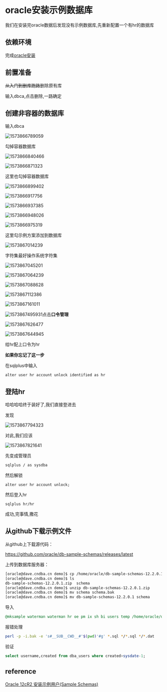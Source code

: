 # oracle安装示例数据库

我们在安装完oracle数据后发现没有示例数据库,先重新配置一个有hr的数据库

## 依赖环境

完成[oracle安装](./2019-11-03-oracle工作环境.md)

## 前置准备

~~从入门到删库跑路~~删除原有库

输入dbca,点击删除,一路确定

## 创建非容器的数据库

输入dbca

![1573866789059](2019-11-16-oracle%E5%AE%89%E8%A3%85%E7%A4%BA%E4%BE%8B%E6%95%B0%E6%8D%AE%E5%BA%93.assets/1573866789059.png)

勾掉容器数据库

![1573866840466](2019-11-16-oracle%E5%AE%89%E8%A3%85%E7%A4%BA%E4%BE%8B%E6%95%B0%E6%8D%AE%E5%BA%93.assets/1573866845789.png)

![1573866871323](2019-11-16-oracle%E5%AE%89%E8%A3%85%E7%A4%BA%E4%BE%8B%E6%95%B0%E6%8D%AE%E5%BA%93.assets/1573866871323.png)

这里也勾掉容器数据库

![1573866899402](2019-11-16-oracle%E5%AE%89%E8%A3%85%E7%A4%BA%E4%BE%8B%E6%95%B0%E6%8D%AE%E5%BA%93.assets/1573866899402.png)

![1573866917756](2019-11-16-oracle%E5%AE%89%E8%A3%85%E7%A4%BA%E4%BE%8B%E6%95%B0%E6%8D%AE%E5%BA%93.assets/1573866917756.png)

![1573866937385](2019-11-16-oracle%E5%AE%89%E8%A3%85%E7%A4%BA%E4%BE%8B%E6%95%B0%E6%8D%AE%E5%BA%93.assets/1573866937385.png)

![1573866948026](2019-11-16-oracle%E5%AE%89%E8%A3%85%E7%A4%BA%E4%BE%8B%E6%95%B0%E6%8D%AE%E5%BA%93.assets/1573866948026.png)

![1573866975319](2019-11-16-oracle%E5%AE%89%E8%A3%85%E7%A4%BA%E4%BE%8B%E6%95%B0%E6%8D%AE%E5%BA%93.assets/1573866975319.png)

这里勾示例方案添加到数据库

![1573867014239](2019-11-16-oracle%E5%AE%89%E8%A3%85%E7%A4%BA%E4%BE%8B%E6%95%B0%E6%8D%AE%E5%BA%93.assets/1573867014239.png)

字符集最好操作系统字符集

![1573867045201](2019-11-16-oracle%E5%AE%89%E8%A3%85%E7%A4%BA%E4%BE%8B%E6%95%B0%E6%8D%AE%E5%BA%93.assets/1573867045201.png)

![1573867064239](2019-11-16-oracle%E5%AE%89%E8%A3%85%E7%A4%BA%E4%BE%8B%E6%95%B0%E6%8D%AE%E5%BA%93.assets/1573867064239.png)

![1573867088628](2019-11-16-oracle%E5%AE%89%E8%A3%85%E7%A4%BA%E4%BE%8B%E6%95%B0%E6%8D%AE%E5%BA%93.assets/1573867088628.png)

![1573867112386](2019-11-16-oracle%E5%AE%89%E8%A3%85%E7%A4%BA%E4%BE%8B%E6%95%B0%E6%8D%AE%E5%BA%93.assets/1573867112386.png)

![1573867161011](2019-11-16-oracle%E5%AE%89%E8%A3%85%E7%A4%BA%E4%BE%8B%E6%95%B0%E6%8D%AE%E5%BA%93.assets/1573867161011.png)

![1573867495931](2019-11-16-oracle%E5%AE%89%E8%A3%85%E7%A4%BA%E4%BE%8B%E6%95%B0%E6%8D%AE%E5%BA%93.assets/1573867495931.png)点击**口令管理**

![1573867626477](2019-11-16-oracle%E5%AE%89%E8%A3%85%E7%A4%BA%E4%BE%8B%E6%95%B0%E6%8D%AE%E5%BA%93.assets/1573867626477.png)

![1573867644945](2019-11-16-oracle%E5%AE%89%E8%A3%85%E7%A4%BA%E4%BE%8B%E6%95%B0%E6%8D%AE%E5%BA%93.assets/1573867644945.png)

给hr配上口令为hr

**如果你忘记了这一步**

在sqlplus中输入

```
alter user hr account unlock identified as hr
```



## 登陆hr

哈哈哈哈终于装好了,我们直接登进去

发现

![1573867794323](2019-11-16-oracle%E5%AE%89%E8%A3%85%E7%A4%BA%E4%BE%8B%E6%95%B0%E6%8D%AE%E5%BA%93.assets/1573867794323.png)

对此,我们应该

![1573867821641](2019-11-16-oracle%E5%AE%89%E8%A3%85%E7%A4%BA%E4%BE%8B%E6%95%B0%E6%8D%AE%E5%BA%93.assets/1573867821641.png)

先变成管理员

```bash
sqlplus / as sysdba
```

然后解锁

```
alter user hr account unlock;
```

然后登入hr

```
sqlplus hr/hr
```

成功,完事情,撒花



## 从github下载示例文件

从github上下载源代码：

https://github.com/oracle/db-sample-schemas/releases/latest

上传到数据库服务器：

```bash
[oracle@dave.cndba.cn demo]$ cp /home/oracle/db-sample-schemas-12.2.0.1.zip $ORACLE_HOME/demo
[oracle@dave.cndba.cn demo]$ ls
db-sample-schemas-12.2.0.1.zip  schema
[oracle@dave.cndba.cn demo]$ unzip db-sample-schemas-12.2.0.1.zip
[oracle@dave.cndba.cn demo]$ mv schema schema.bak
[oracle@dave.cndba.cn demo]$ mv db-sample-schemas-12.2.0.1 schema
```



导入

```sql
@mksample waterman waterman hr oe pm ix sh bi users temp /home/oracle/dbca/ 192.168.0.220:1521/orcl
```

报错处理
```bash
perl -p -i.bak -e 's#__SUB__CWD__#'$(pwd)'#g' *.sql */*.sql */*.dat
```

验证
```sql
select username,created from dba_users where created>sysdate-1;
```


## reference

[Oracle 12cR2 安装示例用户(Sample Schemas)](https://www.cndba.cn/dave/article/1985)

